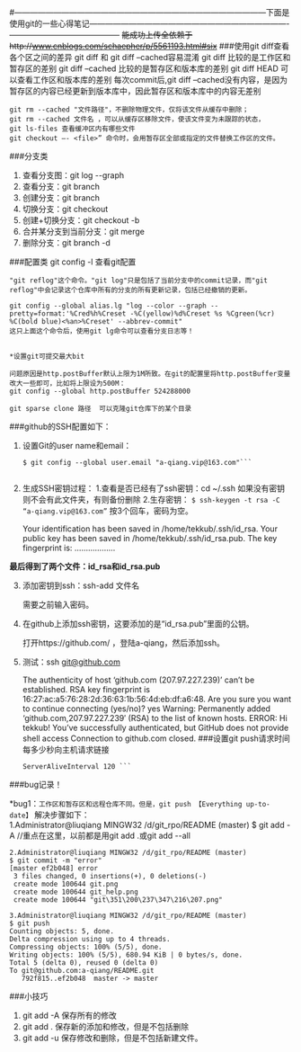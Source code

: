 ﻿#————————————————————————————————下面是使用git的一些心得笔记—————————————————————————-——————————————
~~能成功上传全依赖于http://www.cnblogs.com/schaepher/p/5561193.html#six~~
###使用git diff查看各个区之间的差异
    git diff 和 git diff –cached容易混淆
    git diff 比较的是工作区和暂存区的差别
    git diff –cached 比较的是暂存区和版本库的差别
    git diff HEAD 可以查看工作区和版本库的差别
    每次commit后,git diff –cached没有内容，是因为暂存区的内容已经更新到版本库中，因此暂存区和版本库中的内容无差别

    git rm --cached "文件路径"，不删除物理文件，仅将该文件从缓存中删除；
    git rm --cached 文件名 ，可以从缓存区移除文件，使该文件变为未跟踪的状态，
    git ls-files 查看缓冲区内有哪些文件
    git checkout –- <file>” 命令时，会用暂存区全部或指定的文件替换工作区的文件。

###分支类
1. 查看分支图：git log --graph
2. 查看分支：git branch
3. 创建分支：git branch <name>
4. 切换分支：git checkout <name>
5. 创建+切换分支：git checkout -b <name>
6. 合并某分支到当前分支：git merge <name>
7. 删除分支：git branch -d <name>


###配置类
    git config -l 查看git配置

    "git reflog"这个命令。"git log"只是包括了当前分支中的commit记录，而"git reflog"中会记录这个仓库中所有的分支的所有更新记录，包括已经撤销的更新。

    git config --global alias.lg "log --color --graph --pretty=format:'%Cred%h%Creset -%C(yellow)%d%Creset %s %Cgreen(%cr) %C(bold blue)<%an>%Creset' --abbrev-commit"
    这只上面这个命令后，使用git lg命令可以查看分支日志等！


    *设置git可提交最大bit

    问题原因是http.postBuffer默认上限为1M所致。在git的配置里将http.postBuffer变量改大一些即可，比如将上限设为500M：
    git config --global http.postBuffer 524288000

    git sparse clone 路径  可以克隆git仓库下的某个目录

###github的SSH配置如下：

1. 设置Git的user name和email：

    ```$ git config --global user.name "a-qiang"
    $ git config --global user.email "a-qiang.vip@163.com"```


2. 生成SSH密钥过程：
    1.查看是否已经有了ssh密钥：cd ~/.ssh
        如果没有密钥则不会有此文件夹，有则备份删除
    2.生存密钥：
    ```$ ssh-keygen -t rsa -C “a-qiang.vip@163.com”```
    按3个回车，密码为空。

    Your identification has been saved in /home/tekkub/.ssh/id_rsa.
    Your public key has been saved in /home/tekkub/.ssh/id_rsa.pub.
    The key fingerprint is:
    ………………

__最后得到了两个文件：id_rsa和id_rsa.pub__

3. 添加密钥到ssh：ssh-add 文件名

    需要之前输入密码。

4. 在github上添加ssh密钥，这要添加的是“id_rsa.pub”里面的公钥。

    打开https://github.com/ ，登陆a-qiang，然后添加ssh。

5. 测试：ssh git@github.com

    The authenticity of host ‘github.com (207.97.227.239)’ can’t be established.
    RSA key fingerprint is 16:27:ac:a5:76:28:2d:36:63:1b:56:4d:eb:df:a6:48.
    Are you sure you want to continue connecting (yes/no)? yes
    Warning: Permanently added ‘github.com,207.97.227.239′ (RSA) to the list of known hosts.
    ERROR: Hi tekkub! You’ve successfully authenticated, but GitHub does not provide shell access
    Connection to github.com closed.
###设置git push请求时间
每多少秒向主机请求链接    
    ```Host *  
    ServerAliveInterval 120 ```

###bug记录！

*bug1：```工作区和暂存区和远程仓库不同。但是，git push 【Everything up-to-date】```
解决步骤如下：<br>
    1.Administrator@liuqiang MINGW32 /d/git_rpo/README (master)
    $ git add -A                                //重点在这里，以前都是用git add .或git add --all
    
    2.Administrator@liuqiang MINGW32 /d/git_rpo/README (master)
    $ git commit -m "error" 
    [master ef2b048] error
     3 files changed, 0 insertions(+), 0 deletions(-)
     create mode 100644 git.png
     create mode 100644 git_help.png
     create mode 100644 "git\351\200\237\347\216\207.png"
    
    3.Administrator@liuqiang MINGW32 /d/git_rpo/README (master)
    $ git push
    Counting objects: 5, done.
    Delta compression using up to 4 threads.
    Compressing objects: 100% (5/5), done.
    Writing objects: 100% (5/5), 680.94 KiB | 0 bytes/s, done.
    Total 5 (delta 0), reused 0 (delta 0)
    To git@github.com:a-qiang/README.git
       792f815..ef2b048  master -> master

###小技巧
1.  git add -A   保存所有的修改
2.  git add .    保存新的添加和修改，但是不包括删除
3.  git add -u   保存修改和删除，但是不包括新建文件。